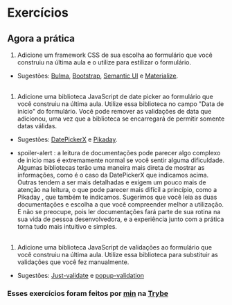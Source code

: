 # Exercícios

## Agora a prática

1. Adicione um framework CSS de sua escolha ao formulário que você construiu na última aula e o utilize para estilizar o formulário.

* Sugestões: [Bulma](https://bulma.io/), [Bootstrap](https://getbootstrap.com/), [Semantic UI](https://semantic-ui.com/) e [Materialize](https://materializecss.com/).
<br><br>

1. Adicione uma biblioteca JavaScript de date picker ao formulário que você construiu na última aula. Utilize essa biblioteca no campo "Data de início" do formulário. Você pode remover as validações de data que adicionou, uma vez que a biblioteca se encarregará de permitir somente datas válidas.

* Sugestões: [DatePickerX](https://github.com/AvroraTeam/DatePickerX) e [Pikaday](https://github.com/Pikaday/Pikaday).

* spoiler-alert : a leitura de documentações pode parecer algo complexo de início mas é extremamente normal se você sentir alguma dificuldade. Algumas bibliotecas terão uma maneira mais direta de mostrar as informações, como é o caso da DatePickerX que indicamos acima. Outras tendem a ser mais detalhadas e exigem um pouco mais de atenção na leitura, o que pode parecer mais difícil a princípio, como a Pikaday , que também te indicamos. Sugerimos que você leia as duas documentações e escolha a que você compreender melhor a utilização. E não se preocupe, pois ler documentações fará parte de sua rotina na sua vida de pessoa desenvolvedora, e a experiência junto com a prática torna tudo mais intuitivo e simples.
<br><br>

1. Adicione uma biblioteca JavaScript de validações ao formulário que você construiu na última aula. Utilize essa biblioteca para substituir as validações que você fez manualmente.

* Sugestões: [Just-validate](https://github.com/horprogs/Just-validate) e [popup-validation](https://github.com/AntonLapshin/popup-validation)

### Esses exercícios foram feitos por [min](https://www.linkedin.com/in/jonathanrei5/) na [Trybe](https://www.betrybe.com/)
